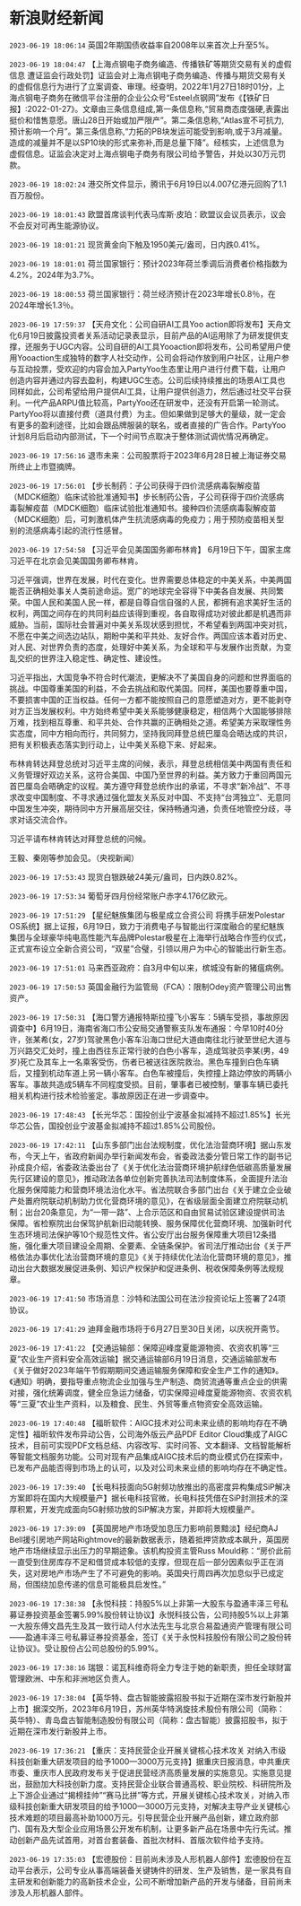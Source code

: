 # 新浪财经新闻
`2023-06-19 18:06:14` 英国2年期国债收益率自2008年以来首次上升至5%。

`2023-06-19 18:04:47`   【上海点钢电子商务编造、传播铁矿等期货交易有关的虚假信息 遭证监会行政处罚】证监会对上海点钢电子商务编造、传播与期货交易有关的虚假信息行为进行了立案调查、审理。经查明，2022年1月27日18时01分，上海点钢电子商务在微信平台注册的企业公众号“Esteel点钢网”发布《【铁矿日报】:2022-01-27》。文章由三条信息组成,第一条信息称,“贸易商态度强硬,表露出挺价和惜售意愿。唐山28日开始或加严限产”。第二条信息称,“Atlas宣不可抗力,预计影响一个月”。第三条信息称,“力拓的PB块发运可能受到影响,或于3月减量。造成的减量并不是以SP10块的形式来弥补,而是总量下降”。经核实，上述信息为虚假信息。证监会决定对上海点钢电子商务有限公司给予警告，并处以30万元罚款。

`2023-06-19 18:02:24` 港交所文件显示，腾讯于6月19日以4.007亿港元回购了1.1百万股份。

`2023-06-19 18:01:43` 欧盟首席谈判代表马库斯·皮珀：欧盟议会议员表示，议会不会反对可再生能源协议。

`2023-06-19 18:01:21` 现货黄金向下触及1950美元/盎司，日内跌0.41%。

`2023-06-19 18:01:01` 荷兰国家银行：预计2023年荷兰季调后消费者价格指数为4.2%，2024年为3.7%。

`2023-06-19 18:00:53` 荷兰国家银行：荷兰经济预计在2023年增长0.8％，在2024年增长1.3％。

`2023-06-19 17:59:37` 【天舟文化：公司自研AI工具Yoo action即将发布】天舟文化6月19日披露投资者关系活动记录表显示，目前产品的AI运用除了为研发提供支撑，还服务于UGC内容。公司自研的AI工具Yooaction即将发布，公司希望用户使用Yooaction生成独特的数字人社交动作，公司会将动作放到用户社区，让用户参与互动投票，受欢迎的内容会加入PartyYoo生态里让用户进行付费下载，让用户创造内容并通过内容去盈利，构建UGC生态。公司后续持续推出的场景AI工具也同样如此，公司希望给用户提供AI工具，让用户提供创造力，然后通过社交平台获利。一代产品ARPU值比较高，PartyYoo还在研发中，还没有开启第一轮测试。PartyYoo将以直接付费（道具付费）为主。但如果做到足够大的量级，就一定会有更多的盈利途径，比如会跟品牌服装的联名，或者直接的广告合作。PartyYoo计划8月后启动内部测试，下一个时间节点取决于整体测试调优情况再确定。

`2023-06-19 17:56:16` 退市未来：公司股票将于2023年6月28日被上海证券交易所终止上市暨摘牌。

`2023-06-19 17:56:01` 【步长制药：子公司获得于四价流感病毒裂解疫苗（MDCK细胞）临床试验批准通知书】步长制药公告，子公司获得于四价流感病毒裂解疫苗（MDCK细胞）临床试验批准通知书。接种四价流感病毒裂解疫苗（MDCK细胞）后，可刺激机体产生抗流感病毒的免疫力；用于预防疫苗相关型别的流感病毒引起的流行性感冒。

`2023-06-19 17:54:58` 【习近平会见美国国务卿布林肯】
6月19日下午，国家主席习近平在北京会见美国国务卿布林肯。

习近平强调，世界在发展，时代在变化。世界需要总体稳定的中美关系，中美两国能否正确相处事关人类前途命运。宽广的地球完全容得下中美各自发展、共同繁荣。中国人民和美国人民一样，都是自尊自信自强的人民，都拥有追求美好生活的权利，两国之间存在的共同利益应该得到重视，各自取得成功对彼此都是机遇而非威胁。当前，国际社会普遍对中美关系现状感到担忧，不希望看到两国冲突对抗，不愿在中美之间选边站队，期盼中美和平共处、友好合作。两国应该本着对历史、对人民、对世界负责的态度，处理好中美关系，为全球和平与发展作出贡献，为变乱交织的世界注入稳定性、确定性、建设性。

习近平指出，大国竞争不符合时代潮流，更解决不了美国自身的问题和世界面临的挑战。中国尊重美国的利益，不会去挑战和取代美国。同样，美国也要尊重中国，不要损害中国的正当权益。任何一方都不能按照自己的意愿塑造对方，更不能剥夺对方正当发展权利。中方始终希望中美关系能够健康稳定，相信两个大国能够排除万难，找到相互尊重、和平共处、合作共赢的正确相处之道。希望美方采取理性务实态度，同中方相向而行，共同努力，坚持我同拜登总统巴厘岛会晤达成的共识，把有关积极表态落实到行动上，让中美关系稳下来、好起来。

布林肯转达拜登总统对习近平主席的问候，表示，拜登总统相信美中两国有责任和义务管理好双边关系，这符合美国、中国乃至世界的利益。美方致力于重回两国元首巴厘岛会晤确定的议程。美方遵守拜登总统作出的承诺，不寻求“新冷战”、不寻求改变中国制度、不寻求通过强化盟友关系反对中国、不支持“台湾独立”、无意同中国发生冲突，期待同中方开展高层交往，保持畅通沟通，负责任地管控分歧，寻求对话交流合作。

习近平请布林肯转达对拜登总统的问候。

王毅、秦刚等参加会见。（央视新闻）

`2023-06-19 17:53:43` 现货白银跌破24美元/盎司，日内跌0.82%。

`2023-06-19 17:53:34` 葡萄牙四月份经常账户赤字4.176亿欧元。

`2023-06-19 17:51:29` 【星纪魅族集团与极星成立合资公司 将携手研发Polestar OS系统】据上证报，6月19日，致力于消费电子与智能出行深度融合的星纪魅族集团与全球豪华纯电高性能汽车品牌Polestar极星在上海举行战略合作签约仪式，正式宣布设立全新合资公司，“双星”合璧，引领以用户为中心的智能出行新生态。

`2023-06-19 17:51:01` 马来西亚政府：自3月中旬以来，槟城没有新的猪瘟病例。

`2023-06-19 17:50:53` 英国金融行为监管局（FCA）：限制Odey资产管理公司出售资产。

`2023-06-19 17:50:31` 【海口警方通报特斯拉撞飞小客车：5辆车受损，事故原因调查中】6月19日，海南省海口市公安局交通警察支队发布通报：今早10时40分许，张某希(女，27岁)驾驶黑色小客车沿海口世纪大道由南往北行驶至世纪大道与万兴路交汇处时，撞上由西往东正常行驶的白色小客车，造成驾驶员李某(男，49岁)死亡及其车上一名乘客受伤，伤者已被送往医院救治。黑色车撞到白色车辆后，又撞到机动车道上另一辆小客车。白色车被撞后，失控撞上路边停放的两辆小客车。事故共造成5辆车不同程度受损。目前，肇事者已被控制，肇事车辆已委托相关机构进行技术检验鉴定。事故原因正在进一步调查中。

`2023-06-19 17:48:43`   【长光华芯：国投创业宁波基金拟减持不超过1.85%】长光华芯公告，国投创业宁波基金拟减持不超过1.85%公司股份。

`2023-06-19 17:42:11` 【山东多部门出台法规制度，优化法治营商环境】据山东发布，今天上午，省政府新闻办举行新闻发布会，省委政法委分管日常工作的副书记孙成良介绍，省委政法委出台了《关于优化法治营商环境护航绿色低碳高质量发展先行区建设的意见》，推动政法各单位创新完善执法司法制度体系，全面提升法治化服务保障能力和营商环境法治化水平。省法院联合多部门出台《关于建立企业破产处置府院联动机制助力优化营商环境的意见》，在省级层面全面建立府院联动机制；出台20条意见，为“一带一路”、上合示范区和自由贸易试验区建设提供司法保障。省检察院出台保驾护航新旧动能转换、服务保障优化营商环境、加强新时代生态环境司法保护等10个规范性文件。省公安厅出台服务保障重大项目12条措施，强化重大项目建设全周期、全要素、全链条保护。省司法厅推动出台《关于严格依法办事优化法治营商环境的意见》《关于持续优化法治化营商环境的意见》，推动出台大数据发展促进条例、知识产权保护和促进条例、税收保障条例等法规规章。

`2023-06-19 17:41:50` 市场消息：沙特和法国公司在法沙投资论坛上签署了24项协议。

`2023-06-19 17:41:29` 迪拜金融市场将于6月27日至30日关闭，以庆祝开斋节。

`2023-06-19 17:41:22` 【交通运输部：保障迎峰度夏能源物资、农资农机等“三夏”农业生产资料安全高效运输】据交通运输部6月19日消息，交通运输部发布《关于做好2023年端午节假期期间交通运输服务保障和安全生产工作的通知》。《通知》明确，要指导重点物流企业加强与生产制造、商贸流通等重点企业的供需对接，强化统筹调度，健全应急运力储备，切实保障迎峰度夏能源物资、农资农机等“三夏”农业生产资料，以及粮食、民生、外贸等重点物资安全高效运输。

`2023-06-19 17:40:48`   【福昕软件：AIGC技术对公司未来业绩的影响均存在不确定性】福昕软件发布异动公告，公司海外版云产品PDF Editor Cloud集成了AIGC技术，目前可实现PDF文档总结、内容改写、实时问答、文本翻译、文档智能解析等智能文档服务功能。公司对现有产品集成AIGC技术后的商业模式仍在探索中，已发布产品能否得到市场上的认可，以及对公司未来业绩的影响均存在不确定性。

`2023-06-19 17:39:40` 【长电科技面向5G射频功放推出的高密度异构集成SiP解决方案即将在国内大规模量产】据长电科技官微，长电科技凭借在SiP封测技术的深厚积累，开发完成面向5G射频功放的SiP解决方案，并即将大规模量产。

`2023-06-19 17:39:09` 【英国房地产市场受加息压力影响前景黯淡】经纪商AJ Bell援引房地产网站Rightmove的最新数据表示，随着抵押贷款成本飙升，英国房地产市场继续显示出压力的早期迹象。该机构投资主管Russ Mould称：“房价此前一直受到住房库存不足和借贷成本较低的支撑，但现在后一部分因素似乎正在消失，这对房地产市场产生了不可避免的影响。英国央行周四再次加息似乎已成定局，但围绕加息传递的信息可能极具启发性。”

`2023-06-19 17:38:38` 【永悦科技：持股5%以上非第一大股东与盈通丰泽三号私募证券投资基金签署5.99%股份转让协议】永悦科技公告，公司持股5%以上非第一大股东傅文昌先生及其一致行动人付水法先生与北京合易盈通资产管理有限公司——盈通丰泽三号私募证券投资基金，签订《关于永悦科技股份有限公司之股份转让协议》。受让股份占公司总股份的5.99%。

`2023-06-19 17:38:16` 瑞银：诺瓦科维奇将全力专注于她的新职责，担任全球财富管理欧洲、中东和非洲地区负责人。

`2023-06-19 17:38:04` 【英华特、盘古智能披露招股书拟于近期在深市发行新股并上市】据深交所，2023年6月19日，苏州英华特涡旋技术股份有限公司（简称：英华特）、青岛盘古智能制造股份有限公司（简称：盘古智能）披露招股书，拟于近期在深市发行新股并上市。

`2023-06-19 17:36:21` 【重庆：支持民营企业开展关键核心技术攻关 对纳入市级科技创新重大研发项目的给予1000—3000万元支持】据重庆日报消息，中共重庆市委、重庆市人民政府发布关于促进民营经济高质量发展的实施意见。实施意见提出，鼓励加大科技创新力度。支持民营企业联合普通高校、职业院校、科研院所及上下游企业通过“揭榜挂帅”“赛马比拼”等方式，开展关键核心技术攻关，对纳入市级科技创新重大研发项目的给予1000—3000万元支持，对解决主导产业关键核心技术难题的项目最高补助1000万元。引导民营企业开展产品创新，建立政府部门、国有及大型企业应用场景公开发布机制，让更多新产品在场景中先行先试。推动创新产品先试首用，对首台套装备、首批次材料、首版次软件给予支持。

`2023-06-19 17:35:03` 【宏德股份：目前尚未涉及人形机器人部件】宏德股份在互动平台表示，公司专业从事高端装备关键铸件的研发、生产及销售，是一家具有自主研发和创新能力的高新技术企业，公司不断增加新产品的开发与储备，目前尚未涉及人形机器人部件。

